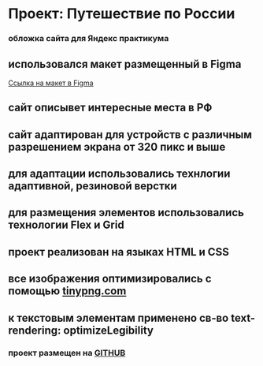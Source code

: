 # Проект: Путешествие по России

### обложка сайта для Яндекс практикума

 ## использовался макет размещенный в **Figma** 
 [Ссылка на макет в Figma](https://www.figma.com/file/5S2WSbEFL6awjVWJ0NWL8Q/Sprint-3_-Russia-_-desktop-mobile?node-id=28503%3A0)

 ## сайт описывет интересные места в РФ

 ## сайт адаптирован для устройств с различным разрешением экрана от 320 пикс и выше 
 ## для адаптации использовались технлогии адаптивной, резиновой верстки
 ## для размещения элементов использовались технологии Flex и Grid
 ## проект реализован на языках HTML и CSS
 ## все изображения оптимизировались с помощью [tinypng.com](https://tinypng.com/)
 ## к текстовым элементам применено св-во text-rendering: optimizeLegibility

### проект размещен на [GITHUB](https://github.com/Konstantin0099/russian-travel)